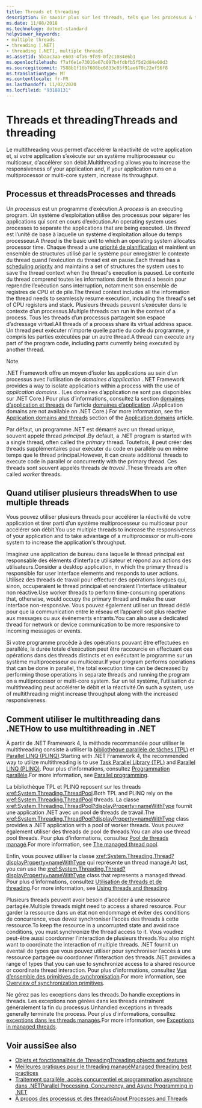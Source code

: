 ```yaml
---
title: Threads et threading
description: En savoir plus sur les threads, tels que les processus & threads, quand utiliser plusieurs threads, & Comment utiliser le multithreading pour augmenter la réactivité ou le débit dans .NET.
ms.date: 11/08/2018
ms.technology: dotnet-standard
helpviewer_keywords:
- multiple threads
- threading [.NET]
- threading [.NET], multiple threads
ms.assetid: 5baac3aa-e603-4fa6-9f89-0f2c1084e6b1
ms.openlocfilehash: f7af6e1e73016e67c097b4fdbfb5f5d2d84e00d3
ms.sourcegitcommit: 7588b1f16b7608bc6833c05f91ae670c22ef56f8
ms.translationtype: MT
ms.contentlocale: fr-FR
ms.lasthandoff: 11/02/2020
ms.locfileid: "93188131"
---
```

# <a name="threads-and-threading"></a><span data-ttu-id="3b86c-103">Threads et threading</span><span class="sxs-lookup"><span data-stu-id="3b86c-103">Threads and threading</span></span>

<span data-ttu-id="3b86c-104">Le multithreading vous permet d’accélérer la réactivité de votre application et, si votre application s’exécute sur un système multiprocesseur ou multicœur, d’accélérer son débit.</span><span class="sxs-lookup"><span data-stu-id="3b86c-104">Multithreading allows you to increase the responsiveness of your application and, if your application runs on a multiprocessor or multi-core system, increase its throughput.</span></span>

## <a name="processes-and-threads"></a><span data-ttu-id="3b86c-105">Processus et threads</span><span class="sxs-lookup"><span data-stu-id="3b86c-105">Processes and threads</span></span>

<span data-ttu-id="3b86c-106">Un *processus* est un programme d’exécution.</span><span class="sxs-lookup"><span data-stu-id="3b86c-106">A *process* is an executing program.</span></span> <span data-ttu-id="3b86c-107">Un système d’exploitation utilise des processus pour séparer les applications qui sont en cours d’exécution.</span><span class="sxs-lookup"><span data-stu-id="3b86c-107">An operating system uses processes to separate the applications that are being executed.</span></span> <span data-ttu-id="3b86c-108">Un *thread* est l’unité de base à laquelle un système d’exploitation alloue du temps processeur.</span><span class="sxs-lookup"><span data-stu-id="3b86c-108">A *thread* is the basic unit to which an operating system allocates processor time.</span></span> <span data-ttu-id="3b86c-109">Chaque thread a une [priorité de planification](scheduling-threads.md) et maintient un ensemble de structures utilisé par le système pour enregistrer le contexte du thread quand l’exécution du thread est en pause.</span><span class="sxs-lookup"><span data-stu-id="3b86c-109">Each thread has a [scheduling priority](scheduling-threads.md) and maintains a set of structures the system uses to save the thread context when the thread's execution is paused.</span></span> <span data-ttu-id="3b86c-110">Le contexte du thread comprend toutes les informations dont le thread a besoin pour reprendre l’exécution sans interruption, notamment son ensemble de registres de CPU et de pile.</span><span class="sxs-lookup"><span data-stu-id="3b86c-110">The thread context includes all the information the thread needs to seamlessly resume execution, including the thread's set of CPU registers and stack.</span></span> <span data-ttu-id="3b86c-111">Plusieurs threads peuvent s’exécuter dans le contexte d’un processus.</span><span class="sxs-lookup"><span data-stu-id="3b86c-111">Multiple threads can run in the context of a process.</span></span> <span data-ttu-id="3b86c-112">Tous les threads d’un processus partagent son espace d’adressage virtuel.</span><span class="sxs-lookup"><span data-stu-id="3b86c-112">All threads of a process share its virtual address space.</span></span> <span data-ttu-id="3b86c-113">Un thread peut exécuter n’importe quelle partie du code du programme, y compris les parties exécutées par un autre thread.</span><span class="sxs-lookup"><span data-stu-id="3b86c-113">A thread can execute any part of the program code, including parts currently being executed by another thread.</span></span>

> [!NOTE]
> <span data-ttu-id="3b86c-114">.NET Framework offre un moyen d’isoler les applications au sein d’un processus avec l’utilisation de *domaines d’application* .</span><span class="sxs-lookup"><span data-stu-id="3b86c-114">.NET Framework provides a way to isolate applications within a process with the use of *application domains* .</span></span> <span data-ttu-id="3b86c-115">(Les domaines d’application ne sont pas disponibles sur .NET Core.) Pour plus d’informations, consultez la section [domaines d’application et threads](../../framework/app-domains/application-domains.md#application-domains-and-threads) de l’article [domaines d’application](../../framework/app-domains/application-domains.md) .</span><span class="sxs-lookup"><span data-stu-id="3b86c-115">(Application domains are not available on .NET Core.) For more information, see the [Application domains and threads](../../framework/app-domains/application-domains.md#application-domains-and-threads) section of the [Application domains](../../framework/app-domains/application-domains.md) article.</span></span>

<span data-ttu-id="3b86c-116">Par défaut, un programme .NET est démarré avec un thread unique, souvent appelé thread *principal* .</span><span class="sxs-lookup"><span data-stu-id="3b86c-116">By default, a .NET program is started with a single thread, often called the *primary* thread.</span></span> <span data-ttu-id="3b86c-117">Toutefois, il peut créer des threads supplémentaires pour exécuter du code en parallèle ou en même temps que le thread principal.</span><span class="sxs-lookup"><span data-stu-id="3b86c-117">However, it can create additional threads to execute code in parallel or concurrently with the primary thread.</span></span> <span data-ttu-id="3b86c-118">Ces threads sont souvent appelés threads *de travail* .</span><span class="sxs-lookup"><span data-stu-id="3b86c-118">These threads are often called *worker* threads.</span></span>

## <a name="when-to-use-multiple-threads"></a><span data-ttu-id="3b86c-119">Quand utiliser plusieurs threads</span><span class="sxs-lookup"><span data-stu-id="3b86c-119">When to use multiple threads</span></span>

<span data-ttu-id="3b86c-120">Vous pouvez utiliser plusieurs threads pour accélérer la réactivité de votre application et tirer parti d’un système multiprocesseur ou multicœur pour accélérer son débit.</span><span class="sxs-lookup"><span data-stu-id="3b86c-120">You use multiple threads to increase the responsiveness of your application and to take advantage of a multiprocessor or multi-core system to increase the application's throughput.</span></span>

<span data-ttu-id="3b86c-121">Imaginez une application de bureau dans laquelle le thread principal est responsable des éléments d’interface utilisateur et répond aux actions des utilisateurs.</span><span class="sxs-lookup"><span data-stu-id="3b86c-121">Consider a desktop application, in which the primary thread is responsible for user interface elements and responds to user actions.</span></span> <span data-ttu-id="3b86c-122">Utilisez des threads de travail pour effectuer des opérations longues qui, sinon, occuperaient le thread principal et rendraient l’interface utilisateur non réactive.</span><span class="sxs-lookup"><span data-stu-id="3b86c-122">Use worker threads to perform time-consuming operations that, otherwise, would occupy the primary thread and make the user interface non-responsive.</span></span> <span data-ttu-id="3b86c-123">Vous pouvez également utiliser un thread dédié pour que la communication entre le réseau et l’appareil soit plus réactive aux messages ou aux événements entrants.</span><span class="sxs-lookup"><span data-stu-id="3b86c-123">You can also use a dedicated thread for network or device communication to be more responsive to incoming messages or events.</span></span>

<span data-ttu-id="3b86c-124">Si votre programme procède à des opérations pouvant être effectuées en parallèle, la durée totale d’exécution peut être raccourcie en effectuant ces opérations dans des threads distincts et en exécutant le programme sur un système multiprocesseur ou multicœur.</span><span class="sxs-lookup"><span data-stu-id="3b86c-124">If your program performs operations that can be done in parallel, the total execution time can be decreased by performing those operations in separate threads and running the program on a multiprocessor or multi-core system.</span></span> <span data-ttu-id="3b86c-125">Sur un tel système, l’utilisation du multithreading peut accélérer le débit et la réactivité.</span><span class="sxs-lookup"><span data-stu-id="3b86c-125">On such a system, use of multithreading might increase throughput along with the increased responsiveness.</span></span>

## <a name="how-to-use-multithreading-in-net"></a><span data-ttu-id="3b86c-126">Comment utiliser le multithreading dans .NET</span><span class="sxs-lookup"><span data-stu-id="3b86c-126">How to use multithreading in .NET</span></span>

<span data-ttu-id="3b86c-127">À partir de .NET Framework 4, la méthode recommandée pour utiliser le multithreading consiste à utiliser la [bibliothèque parallèle de tâches (TPL)](../parallel-programming/task-parallel-library-tpl.md) et [Parallel LINQ (PLINQ)](../parallel-programming/introduction-to-plinq.md).</span><span class="sxs-lookup"><span data-stu-id="3b86c-127">Starting with .NET Framework 4, the recommended way to utilize multithreading is to use [Task Parallel Library (TPL)](../parallel-programming/task-parallel-library-tpl.md) and [Parallel LINQ (PLINQ)](../parallel-programming/introduction-to-plinq.md).</span></span> <span data-ttu-id="3b86c-128">Pour plus d’informations, consultez [Programmation parallèle](../parallel-programming/index.md).</span><span class="sxs-lookup"><span data-stu-id="3b86c-128">For more information, see [Parallel programming](../parallel-programming/index.md).</span></span>

<span data-ttu-id="3b86c-129">La bibliothèque TPL et PLINQ reposent sur les threads <xref:System.Threading.ThreadPool>.</span><span class="sxs-lookup"><span data-stu-id="3b86c-129">Both TPL and PLINQ rely on the <xref:System.Threading.ThreadPool> threads.</span></span> <span data-ttu-id="3b86c-130">La classe <xref:System.Threading.ThreadPool?displayProperty=nameWithType> fournit une application .NET avec un pool de threads de travail.</span><span class="sxs-lookup"><span data-stu-id="3b86c-130">The <xref:System.Threading.ThreadPool?displayProperty=nameWithType> class provides a .NET application with a pool of worker threads.</span></span> <span data-ttu-id="3b86c-131">Vous pouvez également utiliser des threads de pool de threads.</span><span class="sxs-lookup"><span data-stu-id="3b86c-131">You can also use thread pool threads.</span></span> <span data-ttu-id="3b86c-132">Pour plus d’informations, consultez [Pool de threads managé](the-managed-thread-pool.md).</span><span class="sxs-lookup"><span data-stu-id="3b86c-132">For more information, see [The managed thread pool](the-managed-thread-pool.md).</span></span>

<span data-ttu-id="3b86c-133">Enfin, vous pouvez utiliser la classe <xref:System.Threading.Thread?displayProperty=nameWithType> qui représente un thread managé.</span><span class="sxs-lookup"><span data-stu-id="3b86c-133">At last, you can use the <xref:System.Threading.Thread?displayProperty=nameWithType> class that represents a managed thread.</span></span> <span data-ttu-id="3b86c-134">Pour plus d’informations, consultez [Utilisation de threads et de threading](using-threads-and-threading.md).</span><span class="sxs-lookup"><span data-stu-id="3b86c-134">For more information, see [Using threads and threading](using-threads-and-threading.md).</span></span>

<span data-ttu-id="3b86c-135">Plusieurs threads peuvent avoir besoin d’accéder à une ressource partagée.</span><span class="sxs-lookup"><span data-stu-id="3b86c-135">Multiple threads might need to access a shared resource.</span></span> <span data-ttu-id="3b86c-136">Pour garder la ressource dans un état non endommagé et éviter des conditions de concurrence, vous devez synchroniser l’accès des threads à cette ressource.</span><span class="sxs-lookup"><span data-stu-id="3b86c-136">To keep the resource in a uncorrupted state and avoid race conditions, you must synchronize the thread access to it.</span></span> <span data-ttu-id="3b86c-137">Vous voudrez peut-être aussi coordonner l’interaction de plusieurs threads.</span><span class="sxs-lookup"><span data-stu-id="3b86c-137">You also might want to coordinate the interaction of multiple threads.</span></span> <span data-ttu-id="3b86c-138">.NET fournit un éventail de types que vous pouvez utiliser pour synchroniser l’accès à une ressource partagée ou coordonner l’interaction des threads.</span><span class="sxs-lookup"><span data-stu-id="3b86c-138">.NET provides a range of types that you can use to synchronize access to a shared resource or coordinate thread interaction.</span></span> <span data-ttu-id="3b86c-139">Pour plus d’informations, consultez [Vue d’ensemble des primitives de synchronisation](overview-of-synchronization-primitives.md).</span><span class="sxs-lookup"><span data-stu-id="3b86c-139">For more information, see [Overview of synchronization primitives](overview-of-synchronization-primitives.md).</span></span>

<span data-ttu-id="3b86c-140">Ne gérez pas les exceptions dans les threads.</span><span class="sxs-lookup"><span data-stu-id="3b86c-140">Do handle exceptions in threads.</span></span> <span data-ttu-id="3b86c-141">Les exceptions non gérées dans les threads entraînent généralement la fin du processus.</span><span class="sxs-lookup"><span data-stu-id="3b86c-141">Unhandled exceptions in threads generally terminate the process.</span></span> <span data-ttu-id="3b86c-142">Pour plus d’informations, consultez [exceptions dans les threads managés](exceptions-in-managed-threads.md).</span><span class="sxs-lookup"><span data-stu-id="3b86c-142">For more information, see [Exceptions in managed threads](exceptions-in-managed-threads.md).</span></span>

## <a name="see-also"></a><span data-ttu-id="3b86c-143">Voir aussi</span><span class="sxs-lookup"><span data-stu-id="3b86c-143">See also</span></span>

- [<span data-ttu-id="3b86c-144">Objets et fonctionnalités de Threading</span><span class="sxs-lookup"><span data-stu-id="3b86c-144">Threading objects and features</span></span>](threading-objects-and-features.md)
- [<span data-ttu-id="3b86c-145">Meilleures pratiques pour le threading managé</span><span class="sxs-lookup"><span data-stu-id="3b86c-145">Managed threading best practices</span></span>](managed-threading-best-practices.md)
- [<span data-ttu-id="3b86c-146">Traitement parallèle, accès concurrentiel et programmation asynchrone dans .NET</span><span class="sxs-lookup"><span data-stu-id="3b86c-146">Parallel Processing, Concurrency, and Async Programming in .NET</span></span>](../parallel-processing-and-concurrency.md)
- [<span data-ttu-id="3b86c-147">À propos des processus et des threads</span><span class="sxs-lookup"><span data-stu-id="3b86c-147">About Processes and Threads</span></span>](/windows/desktop/procthread/about-processes-and-threads)
